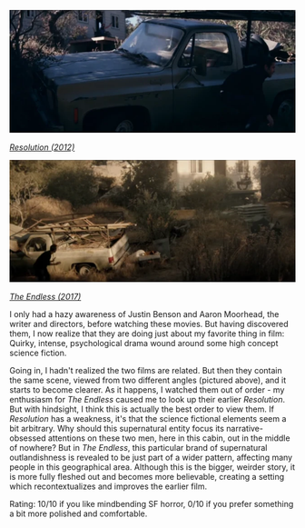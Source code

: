 <!--
.. title: Resolution and The Endless
.. slug: resolution-and-the-endless
.. date: 2023-09-22 14:12:24 UTC-05:00
.. tags: media,movie,fiction,science-fiction
-->

![Resolution](/files/2023/resolution.webp)

[*Resolution (2012)*](https://www.imdb.com/title/tt1977895)

![The Endless](/files/2023/the-endless.webp)

[*The Endless (2017)*](https://www.imdb.com/title/tt3986820)

I only had a hazy awareness of Justin Benson and Aaron Moorhead, the writer
and directors, before watching these movies. But having discovered them, I now
realize that they are doing just about my favorite thing in film: Quirky,
intense, psychological drama wound around some high concept science fiction.

Going in, I hadn't realized the two films are related. But then they contain
the same scene, viewed from two different angles (pictured above), and it
starts to become clearer. As it happens, I watched them out of order - my
enthusiasm for *The Endless* caused me to look up their earlier *Resolution*.
But with hindsight, I think this is actually the best order to view them. If
*Resolution* has a weakness, it's that the science fictional elements seem a
bit arbitrary. Why should this supernatural entity focus its narrative-obsessed
attentions on these two men, here in this cabin, out in the middle of nowhere?
But in *The Endless*, this particular brand of supernatural outlandishness is
revealed to be just part of a wider pattern, affecting many people in this
geographical area. Although this is the bigger, weirder story, it is more fully
fleshed out and becomes more believable, creating a setting which
recontextualizes and improves the earlier film.

Rating: 10/10 if you like mindbending SF horror, 0/10 if you prefer something a
bit more polished and comfortable.

<br/>


